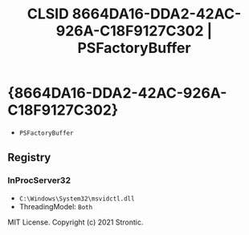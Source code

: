 ﻿---
title: "CLSID 8664DA16-DDA2-42AC-926A-C18F9127C302 | PSFactoryBuffer"
excerpt: What is COM-Object CLSID 8664DA16-DDA2-42AC-926A-C18F9127C302?
---

# {8664DA16-DDA2-42AC-926A-C18F9127C302}

* `PSFactoryBuffer`

## Registry


### InProcServer32

* `C:\Windows\System32\msvidctl.dll`
* ThreadingModel: `Both`

MIT License. Copyright (c) 2021 Strontic.


